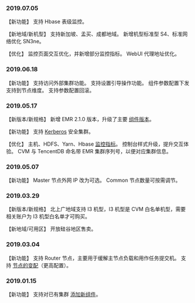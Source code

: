 ### 2019.07.05
【新功能】
支持 Hbase 表级监控。

【新地域/新机型】
支持新加坡、孟买、成都地域。
新增机型标准型 S4、标准网络优化 SN3ne。

【优化】
监控页面交互优化，并新增部分监控指标。
WebUI 代理地址优化。

### 2019.06.18
【新功能】
支持访问外部集群功能。
支持设置引导操作功能。
组件参数配置下发支持到节点维度。
支持参数配置回滚。
### 2019.05.17 
【新版本/新规格】
新增 EMR 2.1.0 版本，升级了主要 [组件版本](https://cloud.tencent.com/document/product/589/20279)。

【新功能】
支持 [Kerberos](https://cloud.tencent.com/document/product/589/35064) 安全集群。

【优化】
主机、HDFS、Yarn、Hbase [监控指标](https://cloud.tencent.com/document/product/589/35070)。
控制台样式升级，提升交互体验。
CVM 与 TencentDB 命名带 EMR 集群序列号，以便对应集群信息。

### 2019.05.07  
【新功能】
Master 节点外网 IP 改为可选。
Common 节点数量可按需调节。

### 2019.03.29  
【新版本/新规格】
北上广地域支持 I3 机型，I3 机型是 CVM 白名单机型，需要相关账户为 I3 机型白名单才可购买。

【新地域/可用区】
开放硅谷地区售卖。

### 2019.03.04
【新功能】
支持 Router 节点，主要用于缓解主节点负载和用作任务提交机。
支持 [节点的变配](https://cloud.tencent.com/document/product/589/34365)（更高配置）。

###  2019.01.15
【新功能】
支持对已有集群 [添加新组件](https://cloud.tencent.com/document/product/589/34366)。
